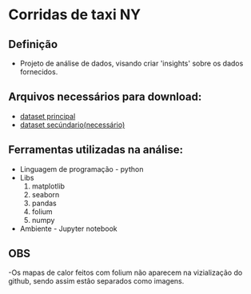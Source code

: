 # Corridas de taxi NY

## Definição
- Projeto de análise de dados, visando criar 'insights' sobre os dados fornecidos.

## Arquivos necessários para download:
- [dataset principal](httpss3.amazonaws.comdata-sprints-eng-testdata-sample_data-nyctaxi-trips-2009-json_corrigido.json)
- [dataset secúndario(necessário)](httpss3.amazonaws.comdata-sprints-eng-testdata-vendor_lookup-csv.csv)

## Ferramentas utilizadas na análise:
- Linguagem de programação - python
- Libs
   1. matplotlib
   1. seaborn
   1. pandas 
   1. folium
   1. numpy
- Ambiente - Jupyter notebook

## OBS
-Os mapas de calor feitos com folium não aparecem na vizialização do github, sendo assim estão separados como imagens.
